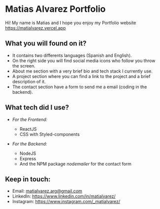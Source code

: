 # Matias Alvarez Portfolio 

Hi! My name is Matias and I hope you enjoy my Portfolio website
https://matialvarez.vercel.app

## What you will found on it?

* It contains two differents languages (Spanish and English).
* On the right side you will find social media icons who follow you throw the screen.
* About me section with a very brief bio and tech stack I currently use.
* A project section where you can find a link to the project and a brief description of it.
* The contact section have a form to send me a email (coding in the backend).

## What tech did I use?

- *For the Frontend:*
  - ReactJS 
  - CSS with Styled-components

- *For the Backend:*
  - NodeJS
  - Express
  - And the NPM package *nodemailer* for the contact form

## Keep in touch:

* Email: matialvarez.arg@gmail.com
* LinkedIn: https://www.linkedin.com/in/matialvarez/
* Instagram: https://www.instagram.com/_matialvarez/
